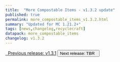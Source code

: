 ```yaml
---
title:  "More Compostable Items - v1.3.2 update"
published: true
permalink: more_compostable_items_v1.3.2.html
summary: "Updated for MC 1.21.2+"
tags: [news,changelog,recyclecraft]
datapack: more_compostable_items
changelog: v1.3.2
---
```


<div class="btn-group">
    <a href="more_compostable_items_v1.3.1.html" role="button" class="btn btn-primary"><i class="fa fa-caret-left"></i>&nbsp; Previous release: v1.3.1</a>
    <button role="button" class="btn btn-default disabled">Next release: TBR &nbsp;<i class="fa fa-caret-right"></i> </button>
</div>